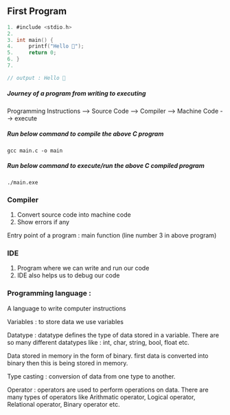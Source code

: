 ## First Program

```c
1. #include <stdio.h>
2.
3. int main() {
4.     printf("Hello 👋");
5.     return 0;
6. }
7.

// output : Hello 👋

```

##### Journey of a program from writing to executing

Programming Instructions --> Source Code --> Compiler --> Machine Code --> execute

##### Run below command to compile the above C program

`gcc main.c -o main`

##### Run below command to execute/run the above C compiled program

`./main.exe`

### Compiler

1. Convert source code into machine code
2. Show errors if any

Entry point of a program : main function (line number 3 in above program)

### IDE

1. Program where we can write and run our code
2. IDE also helps us to debug our code

### Programming language :

A language to write computer instructions

Variables : to store data we use variables

Datatype : datatype defines the type of data stored in a variable.
There are so many different datatypes like : int, char, string, bool, float etc.

Data stored in memory in the form of binary.
first data is converted into binary then this is being stored in memory.

Type casting : conversion of data from one type to another.

Operator : operators are used to perform operations on data.
There are many types of operators like Arithmatic operator, Logical operator, Relational operator, Binary operator etc.
